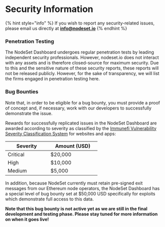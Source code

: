 # Security Information

{% hint style="info" %}
If you wish to report any security-related issues, please email us directly at **info@nodeset.io**
{% endhint %}

### Penetration Testing

The NodeSet Dashboard undergoes regular penetration tests by leading independent security professionals. However, nodeset.io does not interact with any assets and is therefore closed-source for maximum security. Due to this and the sensitive nature of these security reports, these reports will not be released publicly. However, for the sake of transparency, we will list the firms engaged in penetration testing here.

### Bug Bounties

Note that, in order to be eligible for a bug bounty, you must provide a proof of concept and, if necessary, work with our developers to successfully demonstrate the issue.

Rewards for successfully replicated issues in the NodeSet Dashboard are awarded according to severity as classified by the [Immunefi Vulnerability Severity Classification System](https://immunefi.com/immunefi-vulnerability-severity-classification-system-v2-3/) for websites and apps:

<table><thead><tr><th width="121">Severity</th><th width="142">Amount (USD)</th></tr></thead><tbody><tr><td>Critical</td><td>$20,000</td></tr><tr><td>High</td><td>$10,000</td></tr><tr><td>Medium</td><td>$5,000</td></tr></tbody></table>

In addition, because NodeSet currently must retain pre-signed exit messages from our Ethereum node operators, the NodeSet Dashboard has a special level of bug bounty set at $50,000 USD specifically for exploits which demonstrate full access to this data.

**Note that this bug bounty is not active yet as we are still in the final development and testing phase. Please stay tuned for more information on when it goes live!**
